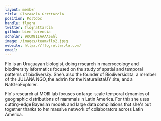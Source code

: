 ```yaml
---
layout: member
title: Florencia Grattarola
position: Postdoc
handle: flogra
twitter: flograttarola
github: bienflorencia
scholar: 9KCM81IAAAAJ&hl
image: /images/team/flo2.jpeg
website: https://flograttarola.com/
email:
---
```


Flo is an Uruguayan biologist, doing research in macroecology and biodiversity informatics focused on the study of spatial and temporal patterns of biodiversity. She's also the founder of Biodiversidata, a member of the JULANA NGO, the admin for the NaturalistaUY site, and a NatGeoExplorer.

Flo's research at MOBI lab focuses on large-scale temporal dynamics of geographic distributions of mammals in Latin America. For this she uses cutting-edge Bayesian models and large data compilations that she's put together thanks to her massive network of collaborators across Latin America.





